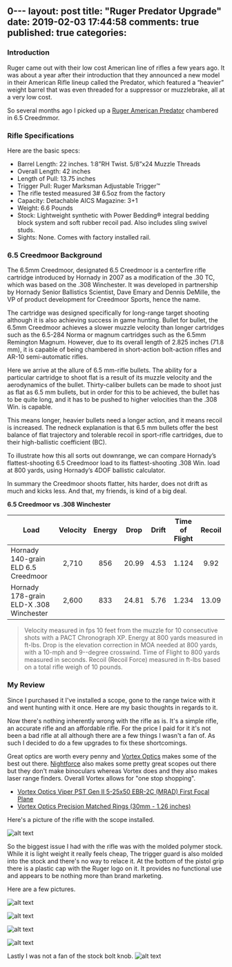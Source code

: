 0---
layout: post
title: "Ruger Predator Upgrade"
date: 2019-02-03 17:44:58
comments: true
published: true
categories:
---

### Introduction
Ruger came out with their low cost American line of rifles a few years ago. It was about a year after their introduction that they announced a new model in their American Rifle lineup called the Predator, which featured a “heavier” weight barrel that was even threaded for a suppressor or muzzlebrake, all at a very low cost.

So several months ago I picked up a [Ruger American Predator](https://ruger.com/products/americanRiflePredator/specSheets/26973.html) chambered in 6.5 Creedmmor.

### Rifle Specifications
Here are the basic specs:

* Barrel Length: 22 inches. 1:8”RH Twist. 5/8”x24 Muzzle Threads
* Overall Length: 42 inches
* Length of Pull: 13.75 inches
* Trigger Pull: Ruger Marksman Adjustable Trigger™
* The rifle tested measured 3# 6.5oz from the factory
* Capacity: Detachable AICS Magazine: 3+1
* Weight: 6.6 Pounds
* Stock: Lightweight synthetic with Power Bedding® integral bedding block system and soft rubber recoil pad. Also includes sling swivel studs.
* Sights: None. Comes with factory installed rail.

### 6.5 Creedmoor Background
The 6.5mm Creedmoor, designated 6.5 Creedmoor is a centerfire rifle cartridge introduced by Hornady in 2007 as a modification of the .30 TC, which was based on the .308 Winchester. It was developed in partnership by Hornady Senior Ballistics Scientist, Dave Emary and Dennis DeMille, the VP of product development for Creedmoor Sports, hence the name.

The cartridge was designed specifically for long-range target shooting although it is also achieving success in game hunting. Bullet for bullet, the 6.5mm Creedmoor achieves a slower muzzle velocity than longer cartridges such as the 6.5-284 Norma or magnum cartridges such as the 6.5mm Remington Magnum. However, due to its overall length of 2.825 inches (71.8 mm), it is capable of being chambered in short-action bolt-action rifles and AR-10 semi-automatic rifles.

Here we arrive at the allure of 6.5 mm-rifle bullets. The ability for a particular cartridge to shoot flat is a result of its muzzle velocity and the aerodynamics of the bullet. Thirty-caliber bullets can be made to shoot just as flat as 6.5 mm bullets, but in order for this to be achieved, the bullet has to be quite long, and it has to be pushed to higher velocities than the .308 Win. is capable.

This means longer, heavier bullets need a longer action, and it means recoil is increased. The redneck explanation is that 6.5 mm bullets offer the best balance of flat trajectory and tolerable recoil in sport-rifle cartridges, due to their high-ballistic coefficient (BC).

To illustrate how this all sorts out downrange, we can compare Hornady’s flattest-shooting 6.5 Creedmoor load to its flattest-shooting .308 Win. load at 800 yards, using Hornady’s 4DOF ballistic calculator.

In summary the Creedmoor shoots flatter, hits harder, does not drift as much and kicks less. And that, my friends, is kind of a big deal.

**6.5 Creedmoor vs .308 Winchester**

| Load      | Velocity | Energy | Drop | Drift | Time of Flight | Recoil |
| --------- |:--------:|:---:|:----:|:-----:|:---:|:------:|
| Hornady 140-grain ELD 6.5 Creedmoor | 2,710 | 856 | 20.99 | 4.53 | 1.124 | 9.92 |
| Hornady 178-grain ELD-X .308 Winchester | 2,600 | 833 | 24.81 | 5.76 | 1.234 | 13.09 |

> Velocity measured in fps 10 feet from the muzzle for 10 consecutive shots with a PACT Chronograph XP. Energy at 800 yards measured in ft-lbs. Drop is the elevation correction in MOA needed at 800 yards, with a 10-mph and 9--degree crosswind. Time of Flight to 800 yards measured in seconds. Recoil (Recoil Force) measured in ft-lbs based on a total rifle weigh of 10 pounds.

### My Review
Since I purchased it I've installed a scope, gone to the range twice with it and went hunting with it once. Here are my basic thoughts in regards to it.

Now there's nothing inherently wrong with the rifle as is. It's a simple rifle, an accurate rifle and an affordable rifle. For the price I paid for it it's not been a bad rifle at all although there are a few things I wasn't a fan of. As such I decided to do a few upgrades to fix these shortcomings.

Great optics are worth every penny and [Vortex Optics](http://vortexoptics.com/) makes some of the best out there. [Nightforce](http://nightforceoptics.com/) also makes some pretty great scopes out there but they don't make binoculars whereas Vortex does and they also makes laser range finders. Overall Vortex allows for "one stop shopping".

* [Vortex Optics Viper PST Gen II 5-25x50 EBR-2C (MRAD) First Focal Plane](https://www.amazon.com/gp/product/B01MZ871IV/ref=as_li_tl?ie=UTF8&camp=1789&creative=9325&creativeASIN=B01MZ871IV&linkCode=as2&tag=fusion94-20&linkId=675e37478e6f8db9e1ca927305413deb)
* [Vortex Optics Precision Matched Rings (30mm - 1.26 inches)](https://www.amazon.com/gp/product/B00691G21A/ref=as_li_tl?ie=UTF8&camp=1789&creative=9325&creativeASIN=B00691G21A&linkCode=as2&tag=fusion94-20&linkId=3877376bfafcbc284cbc68b61bf7c626)

Here's a picture of the rifle with the scope installed.

![alt text](/images/blog/ruger/stock_ruger.jpg "Stock Ruger American Predator")

So the biggest issue I had with the rifle was with the molded polymer stock. While it is light weight it really feels cheap, The trigger guard is also molded into the stock and there's no way to relace it. At the bottom of the pistol grip there is a plastic cap with the Ruger logo on it. It provides no functional use and appears to be nothing more than brand marketing.

Here are a few pictures.

![alt text](/images/blog/ruger/stock_guts.jpg "Stock Internals")

![alt text](/images/blog/ruger/stock_cap.jpg "Brand Marketing")

![alt text](/images/blog/ruger/stock_trigger_guard.jpg "Trigger Guard")



![alt text](/images/blog/ruger/stock_beds.jpg "Bedding Blocks")


Lastly I was not a fan of the stock bolt knob.
![alt text](/images/blog/ruger/bolt_knob.jpg "Stock Ruger American Predator")
